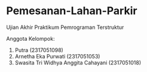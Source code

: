 # Pemesanan-Lahan-Parkir
Ujian Akhir Praktikum Pemrograman Terstruktur

Anggota Kelompok:
1. Putra (2317051098)
2. Arnetha Eka Purwati (2317051053)
3. Swasita Tri Widhya Anggita Cahayani (2317051018)
